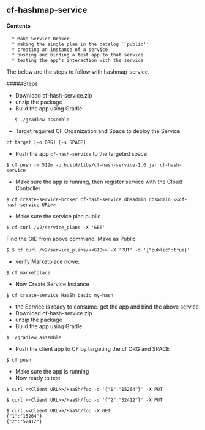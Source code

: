 ## cf-hashmap-service

#### Contents
```
  * Make Service Broker
  * making the single plan in the catalog ``public''
  * creating an instance of a service
  * pushing and binding a test app to that service
  * testing the app's interaction with the service
```

The below are the steps to follow with hashmap-service.

#####Steps

* Download cf-hash-service.zip
* unzip the package
* Build the app using Gradle:
```
   $ ./gradlew assemble 
```   
* Target required CF Organization and Space to deploy the Service
```
cf target [-o ORG] [-s SPACE]
```
* Push the app ```cf-hash-service``` to the targeted space
```
$ cf push -m 512m -p build/libs/cf-hash-service-1.0.jar cf-hash-service
``` 

* Make sure the app is running, then register service with the Cloud Controller
```
$ cf create-service-broker cf-hash-service dbsadmin dbsadmin <<cf-hash-service URL>>
```

* Make sure the service plan public
```
$ cf curl /v2/service_plans -X 'GET'
``` 
Find the GID from above command, Make as Public
```
$ $ cf curl /v2/service_plans/<<GID>> -X 'PUT' -d '{"public":true}'
```

* verify Marketplace nowe:
```
$ cf marketplace
```

* Now Create Service Instance 
```
$ cf create-service HaaSh basic my-hash
```

* the Service is ready to consume. get the app and bind the above service
* Download cf-hash-service.zip
* unzip the package
* Build the app using Gradle:
```
$ ./gradlew assemble
```

* Push the client app to CF by targeting the cf ORG and SPACE
```
$ cf push
```

* Make sure the app is running
* Now ready to test
```
$ curl <<Client URL>>/HaaSh/foo -d '{"1":"15264"}' -X PUT

$ curl <<Client URL>>/HaaSh/foo -d '{"2":"52412"}' -X PUT

$ curl <<Client URL>>/HaaSh/foo -X GET
{"1":"15264"}
{"2":"52412"}
```


